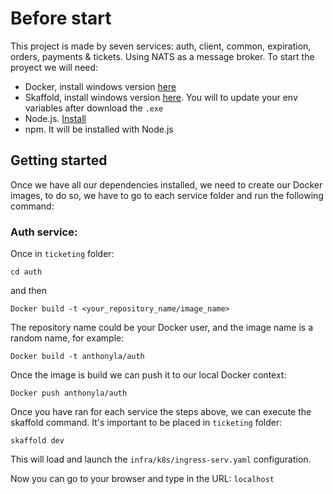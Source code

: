 # Before start 

This project is made by seven services: auth, client, common, expiration, orders, payments & tickets. Using NATS as a message broker. To start the proyect we will need:
- Docker, install windows version [here](https://docs.docker.com/desktop/install/windows-install/)
- Skaffold, install windows version [here](https://skaffold.dev/docs/install/#). You will to update your env variables after download the `.exe`
- Node.js. [Install](https://nodejs.org/en/download/)
- npm. It will be installed with Node.js

## Getting started

Once we have all our dependencies installed, we need to create our Docker images, to do so, we have to go to each service
folder and run the following command:

### Auth service:

Once in `ticketing` folder:

`cd auth`

and then

`Docker build -t <your_repository_name/image_name>`

The repository name could be your Docker user, and the image name is a random name, for example:

`Docker build -t anthonyla/auth`

Once the image is build we can push it to our local Docker context:

`Docker push anthonyla/auth`

Once you have ran for each service the steps above, we can execute the skaffold command. It's important to be placed in `ticketing` folder:

`skaffold dev`

This will load and launch the `infra/k8s/ingress-serv.yaml` configuration.

Now you can go to your browser and type in the URL: `localhost`
